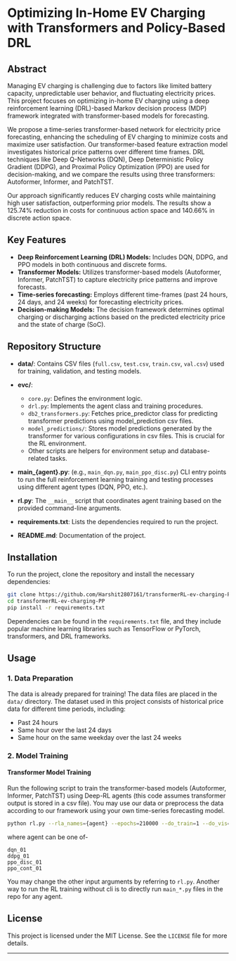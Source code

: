 # Optimizing In-Home EV Charging with Transformers and Policy-Based DRL

## Abstract

Managing EV charging is challenging due to factors like limited battery capacity, unpredictable user behavior, and fluctuating electricity prices. This project focuses on optimizing in-home EV charging using a deep reinforcement learning (DRL)-based Markov decision process (MDP) framework integrated with transformer-based models for forecasting.

We propose a time-series transformer-based network for electricity price forecasting, enhancing the scheduling of EV charging to minimize costs and maximize user satisfaction. Our transformer-based feature extraction model investigates historical price patterns over different time frames. DRL techniques like Deep Q-Networks (DQN), Deep Deterministic Policy Gradient (DDPG), and Proximal Policy Optimization (PPO) are used for decision-making, and we compare the results using three transformers: Autoformer, Informer, and PatchTST.

Our approach significantly reduces EV charging costs while maintaining high user satisfaction, outperforming prior models. The results show a 125.74% reduction in costs for continuous action space and 140.66% in discrete action space.

## Key Features

- **Deep Reinforcement Learning (DRL) Models:** Includes DQN, DDPG, and PPO models in both continuous and discrete forms.
- **Transformer Models:** Utilizes transformer-based models (Autoformer, Informer, PatchTST) to capture electricity price patterns and improve forecasts.
- **Time-series forecasting:** Employs different time-frames (past 24 hours, 24 days, and 24 weeks) for forecasting electricity prices.
- **Decision-making Models:** The decision framework determines optimal charging or discharging actions based on the predicted electricity price and the state of charge (SoC).

## Repository Structure

- **data/**: Contains CSV files (`full.csv`, `test.csv`, `train.csv`, `val.csv`) used for training, validation, and testing models. 
  
- **evc/**: 
  - `core.py`: Defines the environment logic.
  - `drl.py`: Implements the agent class and training procedures.
  - `db2_transformers.py`: Fetches price_predictor class for predicting transformer predictions using model_prediction csv files. 
  - `model_predictions/`: Stores model predictions generated by the transformer for various configurations in csv files. This is crucial for the RL environment. 
  - Other scripts are helpers for environment setup and database-related tasks.
  
- **main_{agent}.py**: (e.g., `main_dqn.py`, `main_ppo_disc.py`) CLI entry points to run the full reinforcement learning training and testing processes using different agent types (DQN, PPO, etc.).

- **rl.py**: The `__main__` script that coordinates agent training based on the provided command-line arguments.

- **requirements.txt**: Lists the dependencies required to run the project.

- **README.md**: Documentation of the project.


## Installation

To run the project, clone the repository and install the necessary dependencies:

```bash
git clone https://github.com/Harshit2807161/transformerRL-ev-charging-PP.git
cd transformerRL-ev-charging-PP
pip install -r requirements.txt
```

Dependencies can be found in the `requirements.txt` file, and they include popular machine learning libraries such as TensorFlow or PyTorch, transformers, and DRL frameworks.

## Usage

### 1. Data Preparation
The data is already prepared for training! 
The data files are placed in the `data/` directory. The dataset used in this project consists of historical price data for different time periods, including:

- Past 24 hours
- Same hour over the last 24 days
- Same hour on the same weekday over the last 24 weeks

### 2. Model Training

#### Transformer Model Training
Run the following script to train the transformer-based models (Autoformer, Informer, PatchTST) using Deep-RL agents (this code assumes transformer output is stored in a csv file). You may use our data or preprocess the data according to our framework using your own time-series forecasting model.

```bash
python rl.py --rla_names={agent} --epochs=210000 --do_train=1 --do_vis=1
```

where agent can be one of- 
```
dqn_01
ddpg_01
ppo_disc_01
ppo_cont_01
```

You may change the other input arguments by referring to `rl.py`. Another way to run the RL training without cli is to directly run `main_*.py` files in the repo for any agent. 

## License

This project is licensed under the MIT License. See the `LICENSE` file for more details.

---
